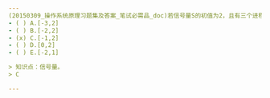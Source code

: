 ```yaml
---
(20150309_操作系统原理习题集及答案_笔试必需品_doc)若信号量S的初值为2，且有三个进程共享此信号量，则S的取值范围是﹎﹎﹎﹎。
- ( ) A.[-3,2] 
- ( ) B.[-2,2] 
- (x) C.[-1,2] 
- ( ) D.[0,2] 
- ( ) E.[-2,1]

> 知识点：信号量。
> C

---
```

